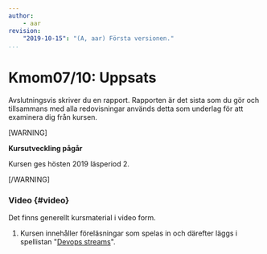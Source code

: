 ```yaml
---
author:
    - aar
revision:
    "2019-10-15": "(A, aar) Första versionen."
...
```

Kmom07/10: Uppsats
==================================

Avslutningsvis skriver du en rapport. Rapporten är det sista som du gör och tillsammans med alla redovisningar används detta som underlag för att examinera dig från kursen.




<!-- more -->
[WARNING]	

 **Kursutveckling pågår**	

 Kursen ges hösten 2019 läsperiod 2.

[/WARNING]

<!-- 
- Vad är DevOps
- Forskningsläget?
- Framtiden
- Devops historia 
- devsecops är eget ord kan söka på också
- Fokusera på ett område och devops. sec eller microservices t.ex.
- Hur företag jobbar med det
http://www.informationweek.com/strategic-cio/enterprise-agility/6-steps-to-survive-a-devops-transformation/a/d-id/1319704
-->

<!-- 
Papers:
https://dl.acm.org/citation.cfm?id=3359981
https://ieeexplore.ieee.org/document/7458761
-->




### Video {#video}

Det finns generellt kursmaterial i video form.


1. Kursen innehåller föreläsningar som spelas in och därefter läggs i spellistan "[Devops streams](https://www.youtube.com/playlist?list=PLKtP9l5q3ce90068cUPVMcPguKtFAqnvi)".
